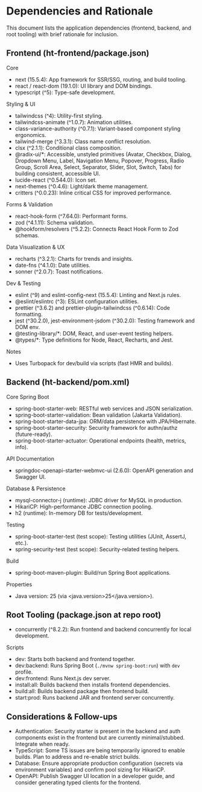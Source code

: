 # Dependencies and Rationale

This document lists the application dependencies (frontend, backend, and root tooling) with brief rationale for inclusion.

## Frontend (ht-frontend/package.json)

Core
- next (15.5.4): App framework for SSR/SSG, routing, and build tooling.
- react / react-dom (19.1.0): UI library and DOM bindings.
- typescript (^5): Type-safe development.

Styling & UI
- tailwindcss (^4): Utility-first styling.
- tailwindcss-animate (^1.0.7): Animation utilities.
- class-variance-authority (^0.7.1): Variant-based component styling ergonomics.
- tailwind-merge (^3.3.1): Class name conflict resolution.
- clsx (^2.1.1): Conditional class composition.
- @radix-ui/*: Accessible, unstyled primitives (Avatar, Checkbox, Dialog, Dropdown Menu, Label, Navigation Menu, Popover, Progress, Radio Group, Scroll Area, Select, Separator, Slider, Slot, Switch, Tabs) for building consistent, accessible UI.
- lucide-react (^0.544.0): Icon set.
- next-themes (^0.4.6): Light/dark theme management.
- critters (^0.0.23): Inline critical CSS for improved performance.

Forms & Validation
- react-hook-form (^7.64.0): Performant forms.
- zod (^4.1.11): Schema validation.
- @hookform/resolvers (^5.2.2): Connects React Hook Form to Zod schemas.

Data Visualization & UX
- recharts (^3.2.1): Charts for trends and insights.
- date-fns (^4.1.0): Date utilities.
- sonner (^2.0.7): Toast notifications.

Dev & Testing
- eslint (^9) and eslint-config-next (15.5.4): Linting and Next.js rules.
- @eslint/eslintrc (^3): ESLint configuration utilities.
- prettier (^3.6.2) and prettier-plugin-tailwindcss (^0.6.14): Code formatting.
- jest (^30.2.0), jest-environment-jsdom (^30.2.0): Testing framework and DOM env.
- @testing-library/*: DOM, React, and user-event testing helpers.
- @types/*: Type definitions for Node, React, Recharts, and Jest.

Notes
- Uses Turbopack for dev/build via scripts (fast HMR and builds).

## Backend (ht-backend/pom.xml)

Core Spring Boot
- spring-boot-starter-web: RESTful web services and JSON serialization.
- spring-boot-starter-validation: Bean validation (Jakarta Validation).
- spring-boot-starter-data-jpa: ORM/data persistence with JPA/Hibernate.
- spring-boot-starter-security: Security framework for authn/authz (future-ready).
- spring-boot-starter-actuator: Operational endpoints (health, metrics, info).

API Documentation
- springdoc-openapi-starter-webmvc-ui (2.6.0): OpenAPI generation and Swagger UI.

Database & Persistence
- mysql-connector-j (runtime): JDBC driver for MySQL in production.
- HikariCP: High-performance JDBC connection pooling.
- h2 (runtime): In-memory DB for tests/development.

Testing
- spring-boot-starter-test (test scope): Testing utilities (JUnit, AssertJ, etc.).
- spring-security-test (test scope): Security-related testing helpers.

Build
- spring-boot-maven-plugin: Build/run Spring Boot applications.

Properties
- Java version: 25 (via <java.version>25</java.version>).

## Root Tooling (package.json at repo root)

- concurrently (^8.2.2): Run frontend and backend concurrently for local development.

Scripts
- dev: Starts both backend and frontend together.
- dev:backend: Runs Spring Boot (`./mvnw spring-boot:run`) with `dev` profile.
- dev:frontend: Runs Next.js dev server.
- install:all: Builds backend then installs frontend dependencies.
- build:all: Builds backend package then frontend build.
- start:prod: Runs backend JAR and frontend server concurrently.

## Considerations & Follow-ups

- Authentication: Security starter is present in the backend and auth components exist in the frontend but are currently minimal/stubbed. Integrate when ready.
- TypeScript: Some TS issues are being temporarily ignored to enable builds. Plan to address and re-enable strict builds.
- Database: Ensure appropriate production configuration (secrets via environment variables) and confirm pool sizing for HikariCP.
- OpenAPI: Publish Swagger UI location in a developer guide, and consider generating typed clients for the frontend.
